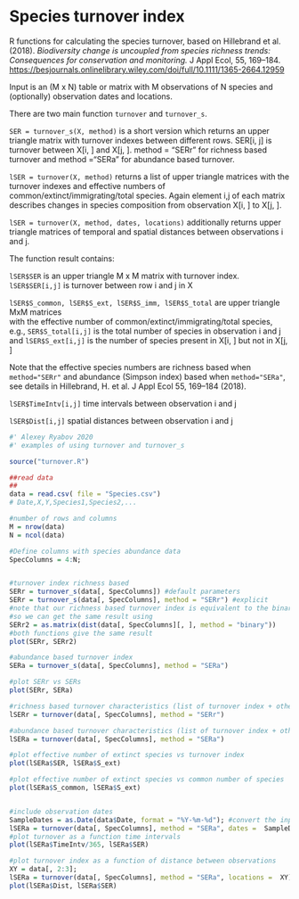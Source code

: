 # Species turnover index
R functions for calculating the species turnover, based on Hillebrand et al. (2018). *Biodiversity change is uncoupled from species richness trends: Consequences for conservation and monitoring.* J Appl Ecol, 55, 169–184. https://besjournals.onlinelibrary.wiley.com/doi/full/10.1111/1365-2664.12959

Input is an (M x N) table or matrix with M observations of N species and (optionally) observation dates and locations.

There are two main function  `turnover` and `turnover_s`.

`SER = turnover_s(X, method)` is a short version which returns an upper triangle matrix with turnover indexes between different rows. SER[i, j] is turnover between X[i, ] and X[j, ]. 
method = “SERr” for richness based turnover and method =“SERa” for abundance based turnover.

`lSER = turnover(X, method)` returns a list of upper triangle matrices with the turnover indexes and  effective numbers of common/extinct/immigrating/total species. Again element i,j of each matrix describes changes in species composition from observation X[i, ] to X[j, ].

`lSER = turnover(X, method, dates, locations)` additionally returns upper triangle matrices of temporal and spatial distances between observations i and j.

 The function result contains:
 
 `lSER$SER` is an upper triangle M x M matrix with turnover index. `lSER$SER[i,j]` is turnover between row i and j in X
 
 `lSER$S_common, lSER$S_ext, lSER$S_imm, lSER$S_total` are upper triangle MxM matrices  
 with the effective number of common/extinct/immigrating/total species,
 e.g., `SER$S_total[i,j]` is the total number of species in observation i and j
 and  `lSER$S_ext[i,j]` is the number of species present in X[i, ] but not in X[j, ]
 
 Note that the effective species numbers are richness based when  `method="SERr"` and 
 abundance (Simpson index) based when `method="SERa"`, 
 see details in Hillebrand, H. et al. J Appl Ecol 55, 169–184 (2018).
 
 `lSER$TimeIntv[i,j]` time intervals between observation i and j
 
 `lSER$Dist[i,j]`  spatial distances between observation i and j
 



```R
#' Alexey Ryabov 2020
#' examples of using turnover and turnover_s

source("turnover.R")

##read data
##
data = read.csv( file = "Species.csv")
# Date,X,Y,Species1,Species2,...

#number of rows and columns
M = nrow(data)
N = ncol(data)

#Define columns with species abundance data
SpecColumns = 4:N;


#turnover index richness based 
SERr = turnover_s(data[, SpecColumns]) #default parameters
SERr = turnover_s(data[, SpecColumns], method = "SERr") #explicit
#note that our richness based turnover index is equivalent to the binary distance in R
#so we can get the same result using 
SERr2 = as.matrix(dist(data[, SpecColumns][, ], method = "binary"))
#both functions give the same result
plot(SERr, SERr2)

#abundance based turnover index 
SERa = turnover_s(data[, SpecColumns], method = "SERa")

#plot SERr vs SERs
plot(SERr, SERa)

#richness based turnover characteristics (list of turnover index + other metrics)
lSERr = turnover(data[, SpecColumns], method = "SERr") 

#abundance based turnover characteristics (list of turnover index + other metrics) 
lSERa = turnover(data[, SpecColumns], method = "SERa")

#plot effective number of extinct species vs turnover index
plot(lSERa$SER, lSERa$S_ext)

#plot effective number of extinct species vs common number of species
plot(lSERa$S_common, lSERa$S_ext)


#include observation dates
SampleDates = as.Date(data$Date, format = "%Y-%m-%d"); #convert the input dates from string into class "date"
lSERa = turnover(data[, SpecColumns], method = "SERa", dates =  SampleDates)
#plot turnover as a function time intervals
plot(lSERa$TimeIntv/365, lSERa$SER)

#plot turnover index as a function of distance between observations
XY = data[, 2:3]; 
lSERa = turnover(data[, SpecColumns], method = "SERa", locations =  XY)
plot(lSERa$Dist, lSERa$SER)


```
